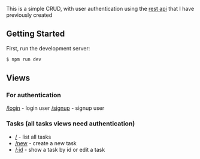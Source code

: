This is a simple CRUD, with user authentication using the [rest api](https://github.com/josiqq/auth-api-rest) that I have previously created



## Getting Started

First, run the development server:

```bash
$ npm run dev
```

## Views

### For authentication
[/login](https://github.com/josiqq/nextjs-crud/blob/main/src/components/LoginForm.jsx) - login user
[/signup](https://github.com/josiqq/nextjs-crud/blob/main/src/components/SignupForm.jsx) - signup user

### Tasks (all tasks views need authentication)
- [/](https://github.com/josiqq/nextjs-crud/blob/main/src/components/TaskCard.jsx) - list all tasks
- [/new](https://github.com/josiqq/nextjs-crud/blob/main/src/components/TaskForm.jsx) - create a new task
- [/:id]() - show a task by id or edit a task

